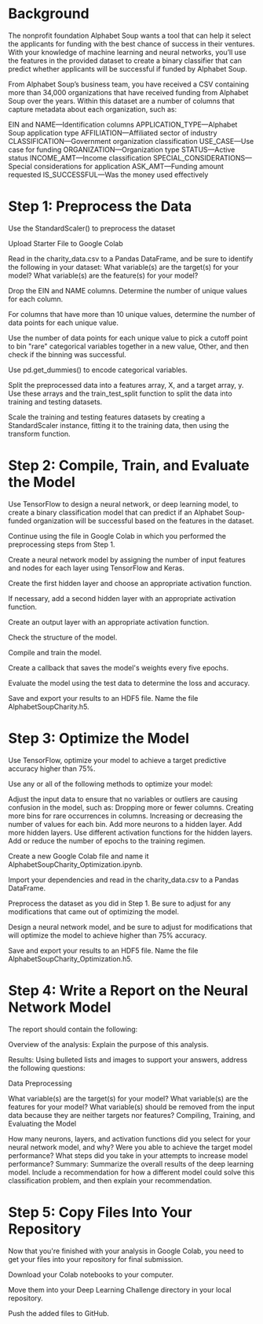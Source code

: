 # Background
The nonprofit foundation Alphabet Soup wants a tool that can help it select the applicants for funding with the best chance of success in their ventures. With your knowledge of machine learning and neural networks, you’ll use the features in the provided dataset to create a binary classifier that can predict whether applicants will be successful if funded by Alphabet Soup.

From Alphabet Soup’s business team, you have received a CSV containing more than 34,000 organizations that have received funding from Alphabet Soup over the years. Within this dataset are a number of columns that capture metadata about each organization, such as:

EIN and NAME—Identification columns
APPLICATION_TYPE—Alphabet Soup application type
AFFILIATION—Affiliated sector of industry
CLASSIFICATION—Government organization classification
USE_CASE—Use case for funding
ORGANIZATION—Organization type
STATUS—Active status
INCOME_AMT—Income classification
SPECIAL_CONSIDERATIONS—Special considerations for application
ASK_AMT—Funding amount requested
IS_SUCCESSFUL—Was the money used effectively

# Step 1: Preprocess the Data
Use the StandardScaler() to preprocess the dataset

Upload Starter File to Google Colab

Read in the charity_data.csv to a Pandas DataFrame, and be sure 
to identify the following in your dataset:
  What variable(s) are the target(s) for your model?
  What variable(s) are the feature(s) for your model? 
  
Drop the EIN and NAME columns.
Determine the number of unique values for each column.

For columns that have more than 10 unique values, determine the number of
data points for each unique value.

Use the number of data points for each unique value to pick a cutoff point 
to bin "rare" categorical variables together in a new value, Other, and then 
check if the binning was successful.

Use pd.get_dummies() to encode categorical variables.

Split the preprocessed data into a features array, X, and a target array, y. 
Use these arrays and the train_test_split function to split the data into training 
and testing datasets.

Scale the training and testing features datasets by creating a StandardScaler instance, 
fitting it to the training data, then using the transform function.

# Step 2: Compile, Train, and Evaluate the Model
Use TensorFlow to design a neural network, or deep learning model, to create a binary 
classification model that can predict if an Alphabet Soup-funded organization will be 
successful based on the features in the dataset.

Continue using the file in Google Colab in which you performed the preprocessing steps from Step 1.

Create a neural network model by assigning the number of input features and nodes for each layer 
using TensorFlow and Keras.

Create the first hidden layer and choose an appropriate activation function.

If necessary, add a second hidden layer with an appropriate activation function.

Create an output layer with an appropriate activation function.

Check the structure of the model.

Compile and train the model.

Create a callback that saves the model's weights every five epochs.

Evaluate the model using the test data to determine the loss and accuracy.

Save and export your results to an HDF5 file. Name the file AlphabetSoupCharity.h5.

# Step 3: Optimize the Model
Use TensorFlow, optimize your model to achieve a target predictive accuracy higher than 75%.

Use any or all of the following methods to optimize your model:

Adjust the input data to ensure that no variables or outliers are causing confusion
in the model, such as:
  Dropping more or fewer columns.
  Creating more bins for rare occurrences in columns.
  Increasing or decreasing the number of values for each bin.
  Add more neurons to a hidden layer.
  Add more hidden layers.
  Use different activation functions for the hidden layers.
  Add or reduce the number of epochs to the training regimen.

Create a new Google Colab file and name it AlphabetSoupCharity_Optimization.ipynb.

Import your dependencies and read in the charity_data.csv to a Pandas DataFrame.

Preprocess the dataset as you did in Step 1. Be sure to adjust for any modifications 
that came out of optimizing the model.

Design a neural network model, and be sure to adjust for modifications that will 
optimize the model to achieve higher than 75% accuracy.

Save and export your results to an HDF5 file. Name the file AlphabetSoupCharity_Optimization.h5.

# Step 4: Write a Report on the Neural Network Model
The report should contain the following:

Overview of the analysis: Explain the purpose of this analysis.

Results: Using bulleted lists and images to support your answers, address the following questions:

Data Preprocessing

What variable(s) are the target(s) for your model?
What variable(s) are the features for your model?
What variable(s) should be removed from the input data because they are neither targets nor features?
Compiling, Training, and Evaluating the Model

How many neurons, layers, and activation functions did you select for your neural network model, and why?
Were you able to achieve the target model performance?
What steps did you take in your attempts to increase model performance?
Summary: Summarize the overall results of the deep learning model. Include a recommendation for how a 
different model could solve this classification problem, and then explain your recommendation.

# Step 5: Copy Files Into Your Repository
Now that you're finished with your analysis in Google Colab, you need to get your files into your 
repository for final submission.

Download your Colab notebooks to your computer.

Move them into your Deep Learning Challenge directory in your local repository.

Push the added files to GitHub.
